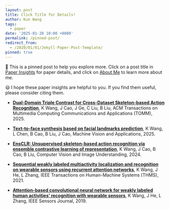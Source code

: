 ```yaml
---
layout: post
title: Click Title for Details!
author: Kun Wang
tags:
  - paper
date: '2025-01-28 10:00 +0800'
permalink: /pinned-post/
redirect_from:
  - /2020/01/01/Jekyll-Paper-Post-Template/
pinned: true
---
```


📌 This is a pinned post to help you explore more. Click on a post title in [Paper Insights](https://kenncoder7.github.io/) for paper details, and click on [About Me](https://kenncoder7.github.io/about/) to learn more about me.

😃 I hope these paper insights are helpful to you. If you find them useful, please consider citing them.

- **[Dual-Domain Triple Contrast for Cross-Dataset Skeleton-based Action Recognition](https://kenncoder7.github.io/2025/01/30/D2TC/)**, K Wang, J Cao, J Ge, C Liu, B Liu, ACM Transactions on Multimedia Computing Communications and Applications (TOMM), 2025.

- **[Text-to-face synthesis based on facial landmarks prediction](https://kenncoder7.github.io/2025/01/30/FLPGAN/)**, K Wang, L Chen, B Cao, B Liu, J Cao, Machine Vision and Applications, 2025.

- **[EnsCLR: Unsupervised skeleton-based action recognition via ensemble contrastive learning of representation](https://kenncoder7.github.io/2025/01/30/EnsCLR/)**, K Wang, J Cao, B Cao, B Liu, Computer Vision and Image Understanding, 2024.

- **[Sequential weakly labeled multiactivity localization and recognition on wearable sensors using recurrent attention networks](https://kenncoder7.github.io/2025/01/30/RAN/)**, K Wang, J He, L Zhang, IEEE Transactions on Human-Machine Systems (THMS), 2021. 

- **[Attention-based convolutional neural network for weakly labeled human activities’ recognition with wearable sensors](https://kenncoder7.github.io/2025/01/30/NETATT/)**, K Wang, J He, L Zhang, IEEE Sensors Journal, 2019.
